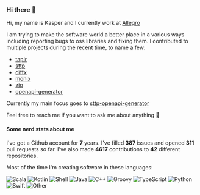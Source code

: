 ### Hi there 👋

Hi, my name is Kasper and I currently work at [Allegro](https://allegro.pl/)

I am trying to make the software world a better place in a various ways including reporting bugs to oss libraries and fixing them. I contributed to multiple projects during the recent time, to name a few:
- [tapir](https://github.com/softwaremill/tapir)
- [sttp](https://github.com/softwaremill/sttp)
- [diffx](https://github.com/softwaremill/diffx)
- [monix](https://github.com/monix/monix)
- [zio](https://github.com/zio/zio)
- [openapi-generator](https://github.com/OpenAPITools/openapi-generator)

Currently my main focus goes to [sttp-openapi-generator](https://github.com/ghostbuster91/sttp-openapi-generator)

Feel free to reach me if you want to ask me about anything 🙂

#### Some nerd stats about me

I've got a Github account for **7** years. I've filled **387** issues and opened **311** pull requests so far. I've also made **4617** contributions to **42** different repositories.

Most of the time I'm creating software in these languages:

![Scala](https://img.shields.io/static/v1?style=flat-square&label=%E2%A0%80&color=555&labelColor=%23c22d40&message=Scala%EF%B8%B133.4%25)
![Kotlin](https://img.shields.io/static/v1?style=flat-square&label=%E2%A0%80&color=555&labelColor=%23F18E33&message=Kotlin%EF%B8%B130.4%25)
![Shell](https://img.shields.io/static/v1?style=flat-square&label=%E2%A0%80&color=555&labelColor=%2389e051&message=Shell%EF%B8%B18.3%25)
![Java](https://img.shields.io/static/v1?style=flat-square&label=%E2%A0%80&color=555&labelColor=%23b07219&message=Java%EF%B8%B18.2%25)
![C++](https://img.shields.io/static/v1?style=flat-square&label=%E2%A0%80&color=555&labelColor=%23f34b7d&message=C%2B%2B%EF%B8%B17.8%25)
![Groovy](https://img.shields.io/static/v1?style=flat-square&label=%E2%A0%80&color=555&labelColor=%23e69f56&message=Groovy%EF%B8%B12.5%25)
![TypeScript](https://img.shields.io/static/v1?style=flat-square&label=%E2%A0%80&color=555&labelColor=%232b7489&message=TypeScript%EF%B8%B12.5%25)
![Python](https://img.shields.io/static/v1?style=flat-square&label=%E2%A0%80&color=555&labelColor=%233572A5&message=Python%EF%B8%B11.9%25)
![Swift](https://img.shields.io/static/v1?style=flat-square&label=%E2%A0%80&color=555&labelColor=%23ffac45&message=Swift%EF%B8%B11.2%25)
![Other](https://img.shields.io/static/v1?style=flat-square&label=%E2%A0%80&color=555&labelColor=%23ededed&message=Other%EF%B8%B13.3%25)
